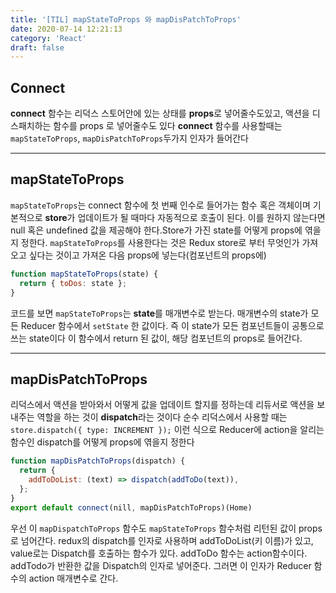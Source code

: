 ```yaml
---
title: '[TIL] mapStateToProps 와 mapDisPatchToProps'
date: 2020-07-14 12:21:13
category: 'React'
draft: false
---
```


## Connect
**connect** 함수는 리덕스 스토어안에 있는 상태를 **props**로 넣어줄수도있고, 액션을 디스패치하는 함수를 props 로 넣어줄수도 있다 **connect** 함수를 사용할때는 `mapStateToProps`, `mapDisPatchToProps`두가지 인자가 들어간다

***

## mapStateToProps
`mapStateToProps`는 connect 함수에 첫 번째 인수로 들어가는 함수 혹은 객체이며 기본적으로 **store**가 업데이트가 될 때마다 자동적으로 호출이 된다. 이를 원하지 않는다면 null 혹은 undefined 값을 제공해야 한다.Store가 가진 state를 어떻게 props에 엮을지 정한다. `mapStateToProps`를 사용한다는 것은 Redux store로 부터 무엇인가 가져오고 싶다는 것이고 가져온 다음 props에 넣는다(컴포넌트의 props에)

```javascript
function mapStateToProps(state) {
  return { toDos: state };
}
```
코드를 보면 `mapStateToProps`는 **state**를 매개변수로 받는다. 매개변수의 state가 모든 Reducer 함수에서 `setState` 한 값이다. 즉 이 state가 모든 컴포넌트들이 공통으로 쓰는 state이다 이 함수에서 return 된 값이, 해당 컴포넌트의 props로 들어간다.

***

## mapDisPatchToProps
리덕스에서 액션을 받아와서 어떻게 값을 업데이트 할지를 정하는데 리듀서로 액션을 보내주는 역할을 하는 것이 **dispatch**라는 것이다 순수 리덕스에서 사용할 때는 `store.dispatch({ type: INCREMENT });` 이런 식으로 Reducer에 action을 알리는 함수인 dispatch를 어떻게 props에 엮을지 정한다

```javascript
function mapDisPatchToProps(dispatch) {
  return {
    addToDoList: (text) => dispatch(addToDo(text)),
  };
}
export default connect(nill, mapDisPatchToProps)(Home)
```

우선 이 `mapDispatchToProps` 함수도 `mapStateToProps` 함수처럼 리턴된 값이 props로 넘어간다. redux의 dispatch를 인자로 사용하며 addToDoList(키 이름)가 있고, value로는 Dispatch를 호출하는 함수가 있다. addToDo 함수는 action함수이다. addTodo가 반환한 값을 Dispatch의 인자로 넣어준다. 그러면 이 인자가 Reducer 함수의 action 매개변수로 간다.